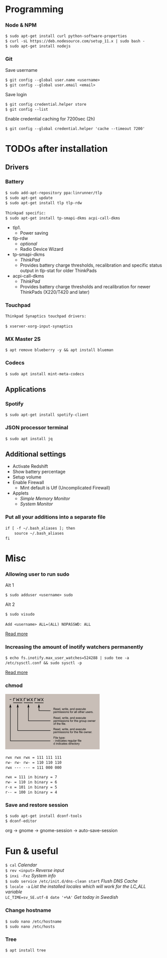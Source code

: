 # Programming
### Node & NPM
```
$ sudo apt-get install curl python-software-properties
$ curl -sL https://deb.nodesource.com/setup_11.x | sudo bash -
$ sudo apt-get install nodejs
```

### Git
Save username
```
$ git config --global user.name <username>
$ git config --global user.email <email>
```

Save login
```
$ git config credential.helper store
$ git config --list
```

Enable credential caching for 7200sec (2h)
```
$ git config --global credential.helper 'cache --timeout 7200'
```


# TODOs after installation
## Drivers

### Battery
```
$ sudo add-apt-repository ppa:linrunner/tlp
$ sudo apt-get update
$ sudo apt-get install tlp tlp-rdw

Thinkpad specific:
$ sudo apt-get install tp-smapi-dkms acpi-call-dkms
```
- tlp1.
  - Power saving
- tlp-rdw
  - *optional*
  - Radio Device Wizard
- tp-smapi-dkms
  - *ThinkPad* 
  - Provides battery charge thresholds, recalibration and specific status output in tlp-stat for older ThinkPads
- acpi-call-dkms
  - *ThinkPad* 
  - Provides battery charge thresholds and recalibration for newer ThinkPads (X220/T420 and later)

### Touchpad
```
Thinkpad Synaptics touchpad drivers:

$ xserver-xorg-input-synaptics
```

### MX Master 2S
```
$ apt remove blueberry -y && apt install blueman
```

### Codecs
```
$ sudo apt install mint-meta-codecs
```


## Applications
### Spotify
```
$ sudo apt-get install spotify-client
```

### JSON processor terminal
```
$ sudo apt install jq
```


## Additional settings
 - Activate Redshift
 - Show battery percentage
 - Setup volume
 - Enable Firewall
   - Mint default is Utf (Uncomplicated Firewall)
 - Applets
   - *Simple Memory Monitor*
   - *System Monitor*

### Put all your additions into a separate file
```
if [ -f ~/.bash_aliases ]; then
    source ~/.bash_aliases
fi
```


# Misc
### Allowing user to run sudo
Alt 1
```
$ sudo adduser <username> sudo
```
Alt 2
```
$ sudo visudo 

Add <username> ALL=(ALL) NOPASSWD: ALL
```
[Read more](https://help.ubuntu.com/community/RootSudo#Allowing_other_users_to_run_sudo)

### Increasing the amount of inotify watchers permanently 
```
$ echo fs.inotify.max_user_watches=524288 | sudo tee -a /etc/sysctl.conf && sudo sysctl -p
```
[Read more](https://github.com/guard/listen/wiki/Increasing-the-amount-of-inotify-watchers#the-technical-details)

### chmod
<img src="fp.png" width="300"/>

```
rwx rwx rwx = 111 111 111
rw- rw- rw- = 110 110 110
rwx --- --- = 111 000 000
```
```
rwx = 111 in binary = 7
rw- = 110 in binary = 6
r-x = 101 in binary = 5
r-- = 100 in binary = 4
```

### Save and restore session
```
$ sudo apt-get install dconf-tools
$ dconf-editor
```
org -> gnome -> gnome-session -> auto-save-session




# Fun & useful
`$ cal` *Calendar*\
`$ rev <input>` *Reverse input* \
`$ inxi -Fxz` *System info*\
`$ sudo service /etc/init.d/dns-clean start` *Flush DNS Cache*\
`$ locale -a` *List the installed locales which will work for the LC_ALL variable*\
`LC_TIME=sv_SE.utf-8 date '+%A'` *Get today in Swedish*

### Change hostname
```
$ sudo nano /etc/hostname
$ sudo nano /etc/hosts
```

### Tree
```
$ apt install tree
```
